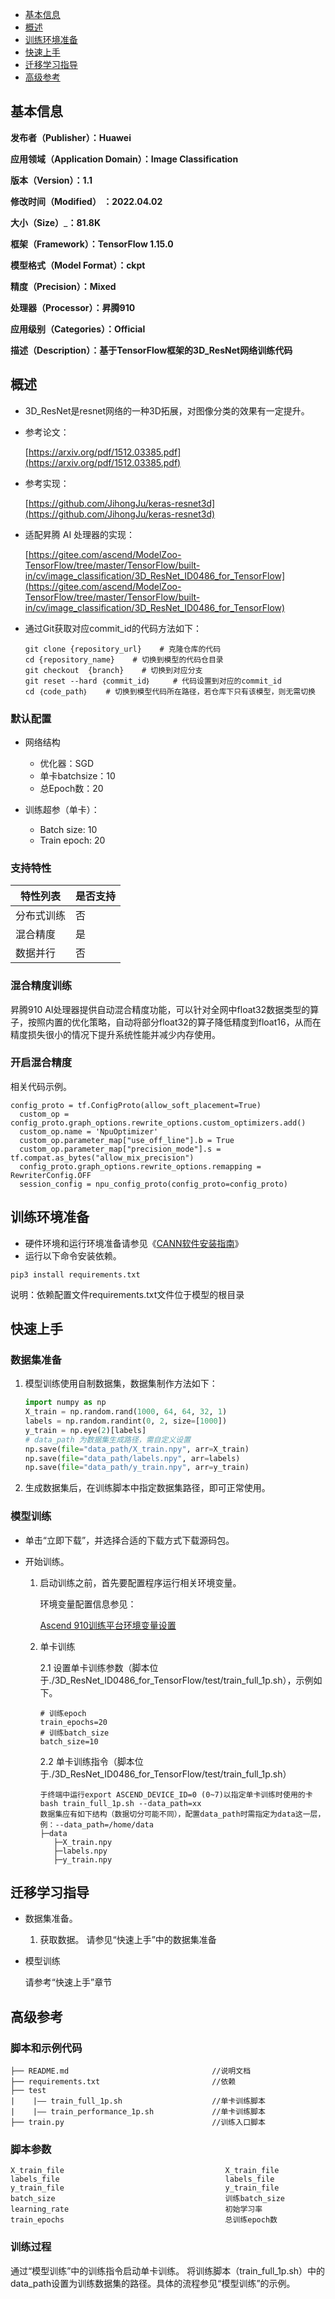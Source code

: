 - [基本信息](#基本信息.md)
- [概述](#概述.md)
- [训练环境准备](#训练环境准备.md)
- [快速上手](#快速上手.md)
- [迁移学习指导](#迁移学习指导.md)
- [高级参考](#高级参考.md)

## 基本信息

**发布者（Publisher）：Huawei**

**应用领域（Application Domain）：Image Classification**

**版本（Version）：1.1**

**修改时间（Modified） ：2022.04.02**

**大小（Size）**_**：81.8K**

**框架（Framework）：TensorFlow 1.15.0**

**模型格式（Model Format）：ckpt**

**精度（Precision）：Mixed**

**处理器（Processor）：昇腾910**

**应用级别（Categories）：Official**

**描述（Description）：基于TensorFlow框架的3D_ResNet网络训练代码**

## 概述

-    3D_ResNet是resnet网络的一种3D拓展，对图像分类的效果有一定提升。

- 参考论文：

    [https://arxiv.org/pdf/1512.03385.pdf](https://arxiv.org/pdf/1512.03385.pdf)

- 参考实现：

    [https://github.com/JihongJu/keras-resnet3d](https://github.com/JihongJu/keras-resnet3d)

- 适配昇腾 AI 处理器的实现：
  
    [https://gitee.com/ascend/ModelZoo-TensorFlow/tree/master/TensorFlow/built-in/cv/image_classification/3D_ResNet_ID0486_for_TensorFlow](https://gitee.com/ascend/ModelZoo-TensorFlow/tree/master/TensorFlow/built-in/cv/image_classification/3D_ResNet_ID0486_for_TensorFlow)

- 通过Git获取对应commit\_id的代码方法如下：

    ```
    git clone {repository_url}    # 克隆仓库的代码
    cd {repository_name}    # 切换到模型的代码仓目录
    git checkout  {branch}    # 切换到对应分支
    git reset --hard ｛commit_id｝     # 代码设置到对应的commit_id
    cd ｛code_path｝    # 切换到模型代码所在路径，若仓库下只有该模型，则无需切换
    ```

### 默认配置<a name="section91661242121611"></a>
-   网络结构
    -   优化器：SGD
    -   单卡batchsize：10
    -   总Epoch数：20

-   训练超参（单卡）：
    -   Batch size: 10
    -   Train epoch: 20


### 支持特性<a name="section1899153513554"></a>

| 特性列表   | 是否支持 |
| ---------- | -------- |
| 分布式训练 | 否       |
| 混合精度   | 是       |
| 数据并行   | 否       |


### 混合精度训练<a name="section168064817164"></a>

昇腾910 AI处理器提供自动混合精度功能，可以针对全网中float32数据类型的算子，按照内置的优化策略，自动将部分float32的算子降低精度到float16，从而在精度损失很小的情况下提升系统性能并减少内存使用。

### 开启混合精度<a name="section20779114113713"></a>
相关代码示例。

```
config_proto = tf.ConfigProto(allow_soft_placement=True)
  custom_op = config_proto.graph_options.rewrite_options.custom_optimizers.add()
  custom_op.name = 'NpuOptimizer'
  custom_op.parameter_map["use_off_line"].b = True
  custom_op.parameter_map["precision_mode"].s = tf.compat.as_bytes("allow_mix_precision")
  config_proto.graph_options.rewrite_options.remapping = RewriterConfig.OFF
  session_config = npu_config_proto(config_proto=config_proto)
```

## 训练环境准备

-  硬件环境和运行环境准备请参见《[CANN软件安装指南](https://support.huawei.com/enterprise/zh/ascend-computing/cann-pid-251168373?category=installation-update)》
-  运行以下命令安装依赖。
```
pip3 install requirements.txt
```
说明：依赖配置文件requirements.txt文件位于模型的根目录


## 快速上手

### 数据集准备<a name="section361114841316"></a>

1. 模型训练使用自制数据集，数据集制作方法如下：

   ```python
   import numpy as np
   X_train = np.random.rand(1000, 64, 64, 32, 1)
   labels = np.random.randint(0, 2, size=[1000])
   y_train = np.eye(2)[labels]
   # data_path 为数据集生成路径，需自定义设置
   np.save(file="data_path/X_train.npy", arr=X_train)
   np.save(file="data_path/labels.npy", arr=labels)
   np.save(file="data_path/y_train.npy", arr=y_train)
   ```

2. 生成数据集后，在训练脚本中指定数据集路径，即可正常使用。

### 模型训练<a name="section715881518135"></a>
- 单击“立即下载”，并选择合适的下载方式下载源码包。
- 开始训练。
  
    1. 启动训练之前，首先要配置程序运行相关环境变量。

       环境变量配置信息参见：

          [Ascend 910训练平台环境变量设置](https://gitee.com/ascend/ModelZoo-TensorFlow/wikis/01.%E8%AE%AD%E7%BB%83%E8%84%9A%E6%9C%AC%E8%BF%81%E7%A7%BB%E6%A1%88%E4%BE%8B/Ascend%20910%E8%AE%AD%E7%BB%83%E5%B9%B3%E5%8F%B0%E7%8E%AF%E5%A2%83%E5%8F%98%E9%87%8F%E8%AE%BE%E7%BD%AE)
    

    2. 单卡训练
       
        2.1 设置单卡训练参数（脚本位于./3D_ResNet_ID0486_for_TensorFlow/test/train_full_1p.sh），示例如下。
            
        
        ```
        # 训练epoch
        train_epochs=20
        # 训练batch_size
        batch_size=10
        ```
        

        2.2 单卡训练指令（脚本位于./3D_ResNet_ID0486_for_TensorFlow/test/train_full_1p.sh） 

        ```
        于终端中运行export ASCEND_DEVICE_ID=0 (0~7)以指定单卡训练时使用的卡
        bash train_full_1p.sh --data_path=xx
        数据集应有如下结构（数据切分可能不同），配置data_path时需指定为data这一层，例：--data_path=/home/data
        ├─data
           ├─X_train.npy
           ├─labels.npy
           ├─y_train.npy
        ```

## 迁移学习指导

- 数据集准备。

    1.  获取数据。
        请参见“快速上手”中的数据集准备
    
- 模型训练

    请参考“快速上手”章节

## 高级参考

### 脚本和示例代码<a name="section08421615141513"></a>


    ├── README.md                                //说明文档
    ├── requirements.txt                         //依赖
    ├── test
    |    |—— train_full_1p.sh                    //单卡训练脚本
    |    |—— train_performance_1p.sh             //单卡训练脚本
    ├── train.py                                 //训练入口脚本


### 脚本参数<a name="section6669162441511"></a>

```
X_train_file                                    X_train_file
labels_file                                     labels_file
y_train_file                                    y_train_file
batch_size                                      训练batch_size
learning_rate                                   初始学习率
train_epochs                                    总训练epoch数
```

### 训练过程<a name="section1589455252218"></a>

通过“模型训练”中的训练指令启动单卡训练。
将训练脚本（train_full_1p.sh）中的data_path设置为训练数据集的路径。具体的流程参见“模型训练”的示例。